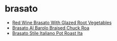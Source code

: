 # brasato

 * [Red Wine Brasato With Glazed Root Vegetables](index/r/red-wine-brasato-with-glazed-root-vegetables-237035.json)
 * [Brasato Al Barolo   Braised Chuck Roa](index/b/brasato-al-barolo---braised-chuck-roa.json)
 * [Brasato Stile Italiano Pot Roast Ita](index/b/brasato-stile-italiano-pot-roast-ita.json)
